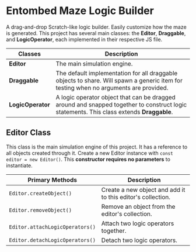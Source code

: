 
# Entombed Maze Logic Builder
A drag-and-drop Scratch-like logic builder. Easily customize how the maze is generated. This project has several main classes: the **Editor**, **Draggable**, and **LogicOperator**, each implemented in their respective JS file.

| Classes | Description |
|-|-|
| **Editor** | The main simulation engine. |
| **Draggable** | The default implementation for all draggable objects to share. Will spawn a generic item for testing when no arguments are provided. |
| **LogicOperator** | A logic operator object that can be dragged around and snapped together to construct logic statements. This class extends **Draggable**.  |

## Editor Class
  This class is the main simulation engine of this project. It has a reference to all objects created through it. Create a new Editor instance with `const editor = new Editor()`. This **constructor requires no parameters** to instantiate.

| Primary Methods | Description |
|-|-|
| `Editor.createObject()` | Create a new object and add it to this editor's collection. |
| `Editor.removeObject()` | Remove an object from the editor's collection. |
| `Editor.attachLogicOperators()` | Attach two logic operators together. |
| `Editor.detachLogicOperators()` | Detach two logic operators. |
